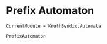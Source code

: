 # Prefix Automaton

```@meta
CurrentModule = KnuthBendix.Automata
```

```@docs
PrefixAutomaton
```
